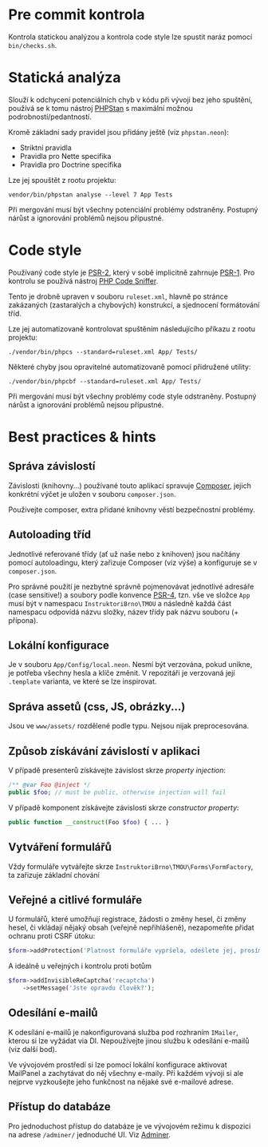 # Pre commit kontrola

Kontrola statickou analýzou a kontrola code style lze spustit naráz pomocí `bin/checks.sh`.

# Statická analýza

Slouží k odchycení potenciálních chyb v kódu při vývoji bez jeho spuštění, používá se k tomu nástroj [PHPStan](https://github.com/phpstan/phpstan)
s maximální možnou podrobností/pedantností.

Kromě základní sady pravidel jsou přidány ještě (viz `phpstan.neon`):
- Striktní pravidla
- Pravidla pro Nette specifika
- Pravidla pro Doctrine specifika

Lze jej spouštět z rootu projektu:

`vendor/bin/phpstan analyse --level 7 App Tests`

Při mergování musí být všechny potenciální problémy odstraněny. Postupný nárůst a ignorování problémů nejsou přípustné.

# Code style

Používaný code style je [PSR-2](https://www.php-fig.org/psr/psr-2/), který v sobě implicitně zahrnuje [PSR-1](https://www.php-fig.org/psr/psr-1/).
Pro kontrolu se používá nástroj [PHP Code Sniffer](https://github.com/squizlabs/PHP_CodeSniffer).

Tento je drobně upraven v souboru `ruleset.xml`, hlavně po stránce zakázaných (zastaralých a chybových) konstrukcí, a sjednocení formátování tříd.

Lze jej automatizovaně kontrolovat spuštěním následujícího příkazu z rootu projektu:

`./vendor/bin/phpcs --standard=ruleset.xml App/ Tests/`

Některé chyby jsou opravitelné automatizovaně pomocí přidružené utility:

`./vendor/bin/phpcbf --standard=ruleset.xml App/ Tests/`

Při mergování musí být všechny problémy code style odstraněny. Postupný nárůst a ignorování problémů nejsou přípustné.

# Best practices & hints

## Správa závislostí

Závislosti (knihovny...) používané touto aplikací spravuje [Composer](https://getcomposer.org), jejich konkrétní výčet
je uložen v souboru `composer.json`.

Použivejte composer, extra přidané knihovny věstí bezpečnostní problémy.

## Autoloading tříd

Jednotlivé referované třídy (ať už naše nebo z knihoven) jsou načítány pomocí autoloadingu, který zařizuje Composer (viz výše) a konfiguruje se v `composer.json`.

Pro správné použití je nezbytné správně pojmenovávat jednotlivé adresáře (case sensitive!) a soubory podle konvence [PSR-4](https://www.php-fig.org/psr/psr-4/),
tzn. vše ve složce `App` musí být v namespacu `InstruktoriBrno\TMOU` a následně každá část namespacu odpovídá názvu složky, název třídy pak názvu souboru (+ přípona).

## Lokální konfigurace

Je v souboru `App/Config/local.neon`. Nesmí být verzována, pokud unikne, je potřeba všechny hesla a klíče změnit.
V repozitáři je verzovaná její `.template` varianta, ve které se lze inspirovat.

## Správa assetů (css, JS, obrázky...)

Jsou ve `www/assets/` rozdělené podle typu. Nejsou nijak preprocesována.

## Způsob získávání závislostí v aplikaci

V případě presenterů získávejte závislost skrze *property injection*:

```php
/** @var Foo @inject */
public $foo; // must be public, otherwise injection will fail
```

V případě komponent získávejte závislosti skrze *constructor property*:

```php
public function __construct(Foo $foo) { ... }
``` 

## Vytváření formulářů

Vždy formuláře vytvářejte skrze `InstruktoriBrno\TMOU\Forms\FormFactory`, ta zařizuje základní chování

## Veřejné a citlivé formuláře

U formulářů, které umožňují registrace, žádosti o změny hesel, či změny hesel, či vkládají nějaký obsah (veřejně nepřihlášeně),
nezapomeňte přidat ochranu proti CSRF útoku:

```php
$form->addProtection('Platnost formuláře vypršela, odešlete jej, prosím ještě jednou.');
```

A ideálně u veřejných i kontrolu proti botům

```php
$form->addInvisibleReCaptcha('recaptcha')
    ->setMessage('Jste opravdu člověk?');
```

## Odesílání e-mailů

K odesílání e-mailů je nakonfigurovaná služba pod rozhraním `IMailer`, kterou si lze vyžádat via DI.
Nepoužívejte jinou službu k odesílání e-mailů (viz další bod).

Ve vývojovém prostředí si lze pomocí lokální konfigurace aktivovat MailPanel a zachytávat do něj všechny e-maily.
Při každém vývoji si ale nejprve vyzkoušejte jeho funkčnost na nějaké své e-mailové adrese.

## Přístup do databáze

Pro jednoduchost přístup do databáze je ve vývojovém režimu k dispozici na adrese `/adminer/` jednoduché UI.
Viz [Adminer](https://www.adminer.org/cs/).


